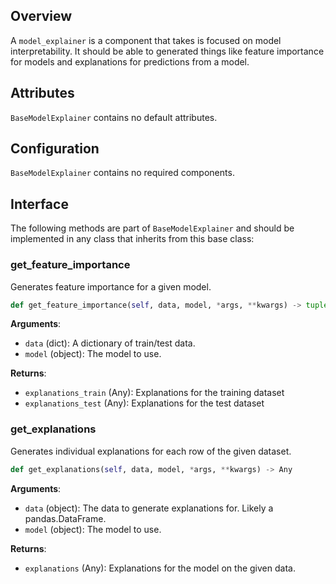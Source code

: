 ## Overview

A `model_explainer` is a component that takes is focused on model interpretability. It should be able to generated things like feature importance for models and explanations for predictions from a model.  

## Attributes

`BaseModelExplainer` contains no default attributes. 

## Configuration

`BaseModelExplainer` contains no required components. 


## Interface

The following methods are part of `BaseModelExplainer` and should be implemented in any class that inherits from this base class: 

### get_feature_importance

Generates feature importance for a given model. 

```python
def get_feature_importance(self, data, model, *args, **kwargs) -> tuple(Any, Any)
```

**Arguments**: 

- `data` (dict): A dictionary of train/test data.  
- `model` (object): The model to use.

**Returns**:

- `explanations_train` (Any): Explanations for the training dataset
- `explanations_test` (Any): Explanations for the test dataset

### get_explanations

Generates individual explanations for each row of the given dataset. 

```python
def get_explanations(self, data, model, *args, **kwargs) -> Any
```

**Arguments**: 

- `data` (object): The data to generate explanations for. Likely a pandas.DataFrame.
- `model` (object): The model to use. 

**Returns**:

- `explanations` (Any): Explanations for the model on the given data. 